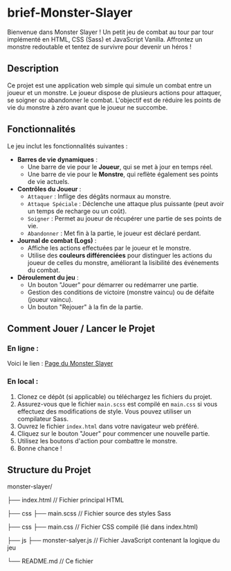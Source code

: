 # brief-Monster-Slayer

Bienvenue dans Monster Slayer ! Un petit jeu de combat au tour par tour implémenté en HTML, CSS (Sass) et JavaScript Vanilla. Affrontez un monstre redoutable et tentez de survivre pour devenir un héros !

## Description

Ce projet est une application web simple qui simule un combat entre un joueur et un monstre. Le joueur dispose de plusieurs actions pour attaquer, se soigner ou abandonner le combat. L'objectif est de réduire les points de vie du monstre à zéro avant que le joueur ne succombe.

## Fonctionnalités

Le jeu inclut les fonctionnalités suivantes :

* **Barres de vie dynamiques** :
    * Une barre de vie pour le **Joueur**, qui se met à jour en temps réel.
    * Une barre de vie pour le **Monstre**, qui reflète également ses points de vie actuels.
* **Contrôles du Joueur** :
    * `Attaquer` : Inflige des dégâts normaux au monstre.
    * `Attaque Spéciale` : Déclenche une attaque plus puissante (peut avoir un temps de recharge ou un coût).
    * `Soigner` : Permet au joueur de récupérer une partie de ses points de vie.
    * `Abandonner` : Met fin à la partie, le joueur est déclaré perdant.
* **Journal de combat (Logs)** :
    * Affiche les actions effectuées par le joueur et le monstre.
    * Utilise des **couleurs différenciées** pour distinguer les actions du joueur de celles du monstre, améliorant la lisibilité des événements du combat.
* **Déroulement du jeu** :
    * Un bouton "Jouer" pour démarrer ou redémarrer une partie.
    * Gestion des conditions de victoire (monstre vaincu) ou de défaite (joueur vaincu).
    * Un bouton "Rejouer" à la fin de la partie.

## Comment Jouer / Lancer le Projet

### En ligne : 

Voici le lien : [Page du Monster Slayer](https://abdellah59.github.io/brief-Monster-Slayer/)

### En local : 

1.  Clonez ce dépôt (si applicable) ou téléchargez les fichiers du projet.
2.  Assurez-vous que le fichier `main.scss` est compilé en `main.css` si vous effectuez des modifications de style. Vous pouvez utiliser un compilateur Sass.
3.  Ouvrez le fichier `index.html` dans votre navigateur web préféré.
4.  Cliquez sur le bouton "Jouer" pour commencer une nouvelle partie.
5.  Utilisez les boutons d'action pour combattre le monstre.
6.  Bonne chance !

## Structure du Projet

monster-slayer/

├── index.html                // Fichier principal HTML

├── css ├── main.scss          // Fichier source des styles Sass

├── css ├── main.css           // Fichier CSS compilé (lié dans index.html)
 
├── js ├── monster-salyer.js  // Fichier JavaScript contenant la logique du jeu

└── README.md                 // Ce fichier

